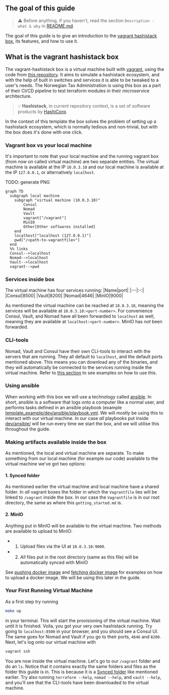 ## The goal of this guide 

> :warning: Before anything, if you haven't, read the section `Description - what & why` in [README.md](/README.md).

The goal of this guide is to give an introduction to the [vagrant hashistack box](https://vagrantcloud.com/fredrikhgrelland/hashistack), its features, and how to use it.

## What is the vagrant hashistack box
The vagrant-hashistack box is a virtual machine built with [vagrant](https://www.vagrantup.com/), using the code from [this repository](https://github.com/fredrikhgrelland/vagrant-hashistack/). It aims to simulate a hashistack ecosystem, and with the help of built in switches and services it is able to be tweaked to a user's needs. The Norwegian Tax Administration is using this box as a part of their CI/CD pipeline to test terraform modules in their microservice architecture. 

> :bulb: **Hashistack**, in current repository context, is a set of software products by [HashiCorp](https://www.hashicorp.com/).

In the context of this template the box solves the problem of setting up a hashistack ecosystem, which is normally tedious and non-trivial, but with the box does it's done with one click.  

### Vagrant box vs your local machine
It's important to note that your local machine and the running vagrant box (from now on called virtual machine) are two separate entities. The virtual machine is available at the IP `10.0.3.10` and our local machine is available at the IP `127.0.0.1`, or alternatively `localhost`.

TODO: generate PNG
```mermaid
graph TD
  subgraph local machine
    subgraph "virtual machine (10.0.3.10)"
        Consul
        Nomad
        Vault
        vagrant["/vagrant"]
        MinIO
        Other[Other softwares installed]
    end
    localhost["localhost (127.0.0.1)"]
    pwd["/<path-to-vagrantfile>"]
  end
  %% links
  Consul-->localhost
  Nomad-->localhost
  Vault-->localhost
  vagrant-->pwd
```

### Services inside box
The virtual machine has four services running:
|Name|port|
|:--|:-:|
|Consul|8500|
|Vault|8200|
|Nomad|4646|
|MinIO|9000|

As mentioned the virtual machine can be reached at `10.0.3.10`, meaning the services will be available at `10.0.3.10:<port-number>`. For convenience Consul, Vault, and Nomad have all been forwarded to `localhost` as well, meaning they are available at `localhost:<port-number>`. MinIO has _not_ been forwarded.  

### CLI-tools
Nomad, Vault and Consul have their own CLI-tools to interact with the servers that are running. They all default to `localhost`, and the default ports mentioned above. This means you can download any of the binaries, and they will automatically be connected to the services running inside the virtual machine. Refer to [this section](#iteration-of-the-development-process) to see examples on how to use this.

### Using ansible
When working with this box we will use a technology called [ansible](https://www.ansible.com/). In short, ansible is a software that logs onto a computer like a normal user, and performs tasks defined in an ansible playbook (example [template_example/dev/ansible/playbook.yml](template_example/dev/ansible/playbook.yml). We will mostly be using this to interact with our virtual machine. In our case _all_ playbooks put inside [dev/ansible/](./dev/ansible/) will be run every time we start the box, and we will utilise this throughout the guide.

### Making artifacts available inside the box
As mentioned, the local and virtual machine are separate. To make something from our local machine (for example our code) available to the virtual machine we've got two options: 

#### 1. Synced folder
As mentioned earlier the virtual machine and local machine have a shared folder. In _all_ vagrant boxes the folder in which the `Vagrantfile` lies will be linked to `/vagrant` inside the box. In our case the `Vagrantfile` is in our root directory, the same as where this `getting_started.md` is.

#### 2. MinIO
Anything put in MinIO will be available to the virtual machine. Two methods are available to upload to MinIO: 

- 1. Upload files via the UI at `10.0.3.10:9000`. 
- 2. _All_ files put in the root directory (same as this file) will be automatically synced with MinIO

See [pushing docker image](#pushing-resources-to-minio-with-ansible-docker-image) and [fetching docker image](#fetching-resources-from-minio-with-nomad-docker-image) for examples on how to upload a docker image. We will be using this later in the guide.


### Your First Running Virtual Machine
As a first step try running 

```bash
make up
```

in your terminal. This will start the provisioning of the virtual machine. Wait until it is finished. Voila, you got your very own hashistack running. Try going to `localhost:8500` in your browser, and you should see a Consul UI. The same goes for Nomad and Vault if you go to their ports, `4646` and `8200`. Next, let's log onto our virtual machine with

```bash
vagrant ssh
```

You are now inside the virtual machine. Let's go to our `/vagrant` folder and do an `ls`. Notice that it contains exactly the same folders and files as the folder this guide is in. This is because it is a [Synced folder](#1-synced-folder) like mentioned earlier. Try also running `terraform --help`, `nomad --help`, and `vault --help`, and you'll see that the CLI-tools have been downloaded to the virtual machine.

